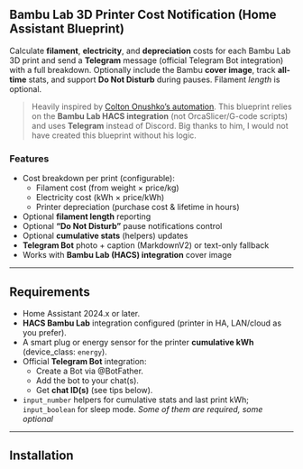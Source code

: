 ## Bambu Lab 3D Printer Cost Notification (Home Assistant Blueprint)

Calculate **filament**, **electricity**, and **depreciation** costs for each Bambu Lab 3D print and send a **Telegram** message (official Telegram Bot integration) with a full breakdown. Optionally include the Bambu **cover image**, track **all-time** stats, and support **Do Not Disturb** during pauses. Filament *length* is optional.

> Heavily inspired by [Colton Onushko’s automation](https://coltography.ca/usage-cost-notifications-with-home-assistant-and-bambu-lab-3d-printers/). This blueprint relies on the **Bambu Lab HACS integration** (not OrcaSlicer/G-code scripts) and uses **Telegram** instead of Discord. Big thanks to him, I would not have created this blueprint without his logic.

### Features

- Cost breakdown per print (configurable):
  - Filament cost (from weight × price/kg)
  - Electricity cost (kWh × price/kWh)
  - Printer depreciation (purchase cost & lifetime in hours)
- Optional **filament length** reporting
- Optional **“Do Not Disturb”** pause notifications control
- Optional **cumulative stats** (helpers) updates
- **Telegram Bot** photo + caption (MarkdownV2) or text-only fallback
- Works with **Bambu Lab (HACS) integration** cover image

------

## Requirements

- Home Assistant 2024.x or later.
- **HACS Bambu Lab** integration configured (printer in HA, LAN/cloud as you prefer).
- A smart plug or energy sensor for the printer **cumulative kWh** (device_class: `energy`).
- Official **Telegram Bot** integration:
  - Create a Bot via @BotFather.
  - Add the bot to your chat(s).
  - Get **chat ID(s)** (see tips below).
- `input_number` helpers for cumulative stats and last print kWh; `input_boolean` for sleep mode.
  *Some of them are required, some optional* 

------

## Installation
